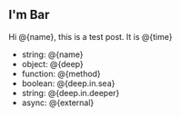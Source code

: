 ## I'm Bar

Hi @{name}, this is a test post. It is @{time}

- string: @{name}
- object: @{deep}
- function: @{method}
- boolean: @{deep.in.sea}
- string: @{deep.in.deeper}
- async: @{external}
